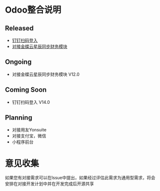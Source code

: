 # Odoo整合说明

## Released
* [钉钉扫码登入](https://apps.odoo.com/apps/modules/13.0/oauth_dingtalk/)
* [对接金蝶云星辰同步财务模块](https://apps.odoo.com/apps/modules/14.0/account_integration_jdy/)

## Ongoing
* 对接金蝶云星辰同步财务模块 V12.0

## Coming Soon
* 钉钉扫码登入 V14.0

## Planning
* 对接用友Yonsuite
* 对接支付宝，微信
* 小程序前台

# 意见收集
如果您有对接需求可以在Issue中提出，如果经过评估此需求为通用型需求，将会安排在对接开发计划中并在开发完成后开源共享
